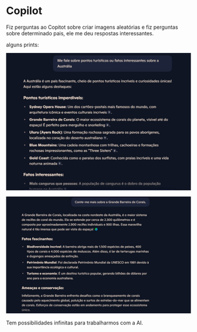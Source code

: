# Copilot

Fiz perguntas ao Copitot sobre criar imagens aleatórias e fiz perguntas sobre determinado pais, ele me deu respostas interessantes.

alguns prints: 

![App Screenshot](/output/print3.jpg)

![App Screenshot](/output/print4.jpg)

Tem possibilidades infinitas para trabalharmos com a AI.
